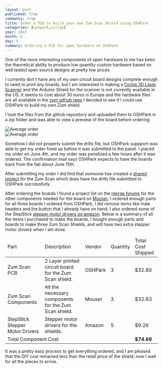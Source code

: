 ```yaml
---
layout: post
published: true
comments: true
title: Order a PCB to build your own Zum Scan Shield using OSHPark
categories: [oshpark,ciclop]
year: 2015
month: 6
day: 5
summary: Ordering a PCB for open hardware on OSHPark
---
```


One of the more interesting components of open hardware to me has been the theoretical ability to produce low quantity custom hardware based on well tested open source designs at pretty low prices.

I currently don't have any of my own circuit board designs complete enough to need to print any boards, but I am interested in making a [Ciclop 3D Laser Scanner](http://www.thingiverse.com/thing:740357) and the Arduino Shield for the scanner is not currently available in the US.  It seems to cost about 30 euros in Europe and the hardware files are all available in the [zum github repo](https://github.com/bq/zum) I decided to see if I could use OSHPark to build my own Zum shield.

I took the files from the github repository and uploaded them to OSHPark in a zip folder and was able to view a preview of the board before ordering.

<div class="row">
  <div class="col-md-6">
  <img alt="Average order" src="http://garthvh.com/assets/img/ciclop/zum_scan_pcb_front.png" class="img-responsive img-rounded" />
  </div>
  <div class="col-md-6">
  <img alt="Average order" src="http://garthvh.com/assets/img/ciclop/zum_scan_pcb_back.png" class="img-responsive img-rounded" />
  </div>
</div>

Somehow I did not properly submit the drills file, but OSHPark suppport was able to get my order fixed up before it was submitted to the panel. I placed my order on June 4th, and my order was panelized a few hours after it was ordered. The confirmation mail says OSHPark expects to have the boards back from the fab about June 15th.

After submitting my order I did find that someone has created a [shared project](https://oshpark.com/shared_projects/DvU87rGe) for the Zum Scan which does have the drills file submitted to OSHPark successfully.

After ordering the boards I found a project list on the [reprap forums](http://forums.reprap.org/read.php?138,461968) for the other components needed for the board on [Mouser](https://www.mouser.com/ProjectManager/ProjectDetail.aspx?AccessID=6952239cf8).  I ordered enough parts for all three boards I ordered from OSHPark, I did remove items like male headers and the button that I already have on hand. I also ordered some of the StepStick [stepper motor drivers on amazon](http://www.amazon.com/gp/product/B00MQR93QC).  Below is a summary of all the items I purchased to make the boards.  I bought enough parts and boards to make three Zum Scan Shields, and will have two extra stepper motor drivers when I am done.

<div class="table-responsive">
  <table class="table table-striped table-bordered table-hover">
    <thead>
      <tr>
        <td>Part</td>
        <td>Description</td>
        <td>Vendor</td>
        <td>Quantity</td>
        <td>Total Cost Shipped</td>
      </tr>
    <thead>
    <tbody>
      <tr>
        <td>Zum Scan PCB</td>
        <td>2 Layer printed circuit board for the Zum Scan shield.</td>
        <td>OSHPark</td>
        <td>3</td>
        <td>$32.80</td>
      </tr>
      <tr>
        <td>Zum Scan Components</td>
        <td>All the necessary components for the Zum Scan shield.</td>
        <td>Mouser</td>
        <td>3</td>
        <td>$32.63</td>
      </tr>
      <tr>
        <td>StepStick Stepper Motor Drivers</td>
        <td>Stepper motor drivers for the shields.</td>
        <td>Amazon</td>
        <td>5</td>
        <td>$9.26</td>
      </tr>
      <tr>
        <td colspan="4">Total Component Cost</td>
        <td><strong>$74.69</strong></td>
      </tr>
    </tbody>
  </table>
</tab>

It was a pretty easy process to get everything ordered, and I am pleased that the DIY cost remained less than the retail price of the shield, now I wait for all the pieces to arrive.
